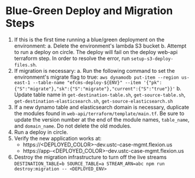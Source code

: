 #  Blue-Green Deploy and Migration Steps
1) If this is the first time running a blue/green deployment on the environment:
  a. Delete the environment's lambda S3 bucket
  b. Attempt to run a deploy on circle. The deploy will fail on the deploy web-api terraform step. In order to resolve the error, run `setup-s3-deploy-files.sh`.
2) If migration is necessary:
	a. Run the following command to set the environment's migrate flag to true:
	```aws dynamodb put-item --region us-east-1 --table-name "efcms-deploy-${ENV}" --item '{"pk":{"S":"migrate"},"sk":{"S":"migrate"},"current":{"S":"true"}}'```
	b. Update table name in `get-destination-table.sh`, `get-source-table.sh`, `get-destination-elasticsearch.sh`, `get-source-elasticsearch.sh`
3) If a new dynamo table and elasticsearch domain is necessary, duplicate the modules found in `web-api/terraform/template/main.tf`. Be sure to update the version number at the end of the module names, `table_name`, and `domain_name`. Do not delete the old modules.
4) Run a deploy in circle.
5) Verify the new application works at: 
	- https://<DEPLOYED_COLOR>-dev.ustc-case-mgmt.flexion.us
	- https://app-<DEPLOYED_COLOR>-dev.ustc-case-mgmt.flexion.us
6) Destroy the migration infrastructure to turn off the live streams
	`DESTINATION_TABLE=b SOURCE_TABLE=a STREAM_ARN=abc npm run destroy:migration -- <DEPLOYED_ENV>`